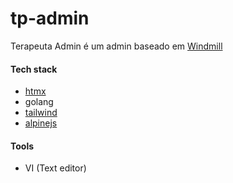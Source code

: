 # tp-admin
Terapeuta Admin é um admin baseado em [Windmill](https://github.com/estevanmaito/windmill-dashboard)

#### Tech stack
- [htmx](https://github.com/bigskysoftware/htmx)
- golang
- [tailwind](https://github.com/tailwindlabs/tailwindcss)
- [alpinejs](https://github.com/alpinejs/alpine)

#### Tools
- VI (Text editor)

